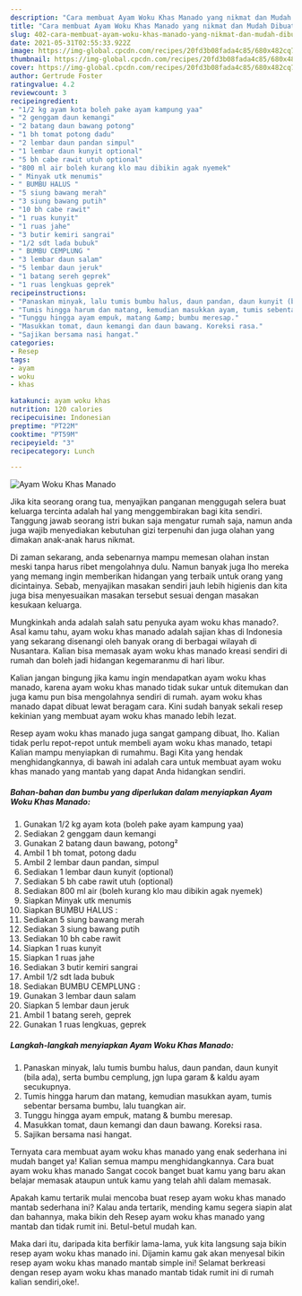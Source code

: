 ```yaml
---
description: "Cara membuat Ayam Woku Khas Manado yang nikmat dan Mudah Dibuat"
title: "Cara membuat Ayam Woku Khas Manado yang nikmat dan Mudah Dibuat"
slug: 402-cara-membuat-ayam-woku-khas-manado-yang-nikmat-dan-mudah-dibuat
date: 2021-05-31T02:55:33.922Z
image: https://img-global.cpcdn.com/recipes/20fd3b08fada4c85/680x482cq70/ayam-woku-khas-manado-foto-resep-utama.jpg
thumbnail: https://img-global.cpcdn.com/recipes/20fd3b08fada4c85/680x482cq70/ayam-woku-khas-manado-foto-resep-utama.jpg
cover: https://img-global.cpcdn.com/recipes/20fd3b08fada4c85/680x482cq70/ayam-woku-khas-manado-foto-resep-utama.jpg
author: Gertrude Foster
ratingvalue: 4.2
reviewcount: 3
recipeingredient:
- "1/2 kg ayam kota boleh pake ayam kampung yaa"
- "2 genggam daun kemangi"
- "2 batang daun bawang potong"
- "1 bh tomat potong dadu"
- "2 lembar daun pandan simpul"
- "1 lembar daun kunyit optional"
- "5 bh cabe rawit utuh optional"
- "800 ml air boleh kurang klo mau dibikin agak nyemek"
- " Minyak utk menumis"
- " BUMBU HALUS "
- "5 siung bawang merah"
- "3 siung bawang putih"
- "10 bh cabe rawit"
- "1 ruas kunyit"
- "1 ruas jahe"
- "3 butir kemiri sangrai"
- "1/2 sdt lada bubuk"
- " BUMBU CEMPLUNG "
- "3 lembar daun salam"
- "5 lembar daun jeruk"
- "1 batang sereh geprek"
- "1 ruas lengkuas geprek"
recipeinstructions:
- "Panaskan minyak, lalu tumis bumbu halus, daun pandan, daun kunyit (bila ada), serta bumbu cemplung, jgn lupa garam &amp; kaldu ayam secukupnya."
- "Tumis hingga harum dan matang, kemudian masukkan ayam, tumis sebentar bersama bumbu, lalu tuangkan air."
- "Tunggu hingga ayam empuk, matang &amp; bumbu meresap."
- "Masukkan tomat, daun kemangi dan daun bawang. Koreksi rasa."
- "Sajikan bersama nasi hangat."
categories:
- Resep
tags:
- ayam
- woku
- khas

katakunci: ayam woku khas 
nutrition: 120 calories
recipecuisine: Indonesian
preptime: "PT22M"
cooktime: "PT59M"
recipeyield: "3"
recipecategory: Lunch

---
```



![Ayam Woku Khas Manado](https://img-global.cpcdn.com/recipes/20fd3b08fada4c85/680x482cq70/ayam-woku-khas-manado-foto-resep-utama.jpg)

Jika kita seorang orang tua, menyajikan panganan menggugah selera buat keluarga tercinta adalah hal yang menggembirakan bagi kita sendiri. Tanggung jawab seorang istri bukan saja mengatur rumah saja, namun anda juga wajib menyediakan kebutuhan gizi terpenuhi dan juga olahan yang dimakan anak-anak harus nikmat.

Di zaman  sekarang, anda sebenarnya mampu memesan olahan instan meski tanpa harus ribet mengolahnya dulu. Namun banyak juga lho mereka yang memang ingin memberikan hidangan yang terbaik untuk orang yang dicintainya. Sebab, menyajikan masakan sendiri jauh lebih higienis dan kita juga bisa menyesuaikan masakan tersebut sesuai dengan masakan kesukaan keluarga. 



Mungkinkah anda adalah salah satu penyuka ayam woku khas manado?. Asal kamu tahu, ayam woku khas manado adalah sajian khas di Indonesia yang sekarang disenangi oleh banyak orang di berbagai wilayah di Nusantara. Kalian bisa memasak ayam woku khas manado kreasi sendiri di rumah dan boleh jadi hidangan kegemaranmu di hari libur.

Kalian jangan bingung jika kamu ingin mendapatkan ayam woku khas manado, karena ayam woku khas manado tidak sukar untuk ditemukan dan juga kamu pun bisa mengolahnya sendiri di rumah. ayam woku khas manado dapat dibuat lewat beragam cara. Kini sudah banyak sekali resep kekinian yang membuat ayam woku khas manado lebih lezat.

Resep ayam woku khas manado juga sangat gampang dibuat, lho. Kalian tidak perlu repot-repot untuk membeli ayam woku khas manado, tetapi Kalian mampu menyiapkan di rumahmu. Bagi Kita yang hendak menghidangkannya, di bawah ini adalah cara untuk membuat ayam woku khas manado yang mantab yang dapat Anda hidangkan sendiri.

<!--inarticleads1-->

##### Bahan-bahan dan bumbu yang diperlukan dalam menyiapkan Ayam Woku Khas Manado:

1. Gunakan 1/2 kg ayam kota (boleh pake ayam kampung yaa)
1. Sediakan 2 genggam daun kemangi
1. Gunakan 2 batang daun bawang, potong²
1. Ambil 1 bh tomat, potong dadu
1. Ambil 2 lembar daun pandan, simpul
1. Sediakan 1 lembar daun kunyit (optional)
1. Sediakan 5 bh cabe rawit utuh (optional)
1. Sediakan 800 ml air (boleh kurang klo mau dibikin agak nyemek)
1. Siapkan  Minyak utk menumis
1. Siapkan  BUMBU HALUS :
1. Sediakan 5 siung bawang merah
1. Sediakan 3 siung bawang putih
1. Sediakan 10 bh cabe rawit
1. Siapkan 1 ruas kunyit
1. Siapkan 1 ruas jahe
1. Sediakan 3 butir kemiri sangrai
1. Ambil 1/2 sdt lada bubuk
1. Sediakan  BUMBU CEMPLUNG :
1. Gunakan 3 lembar daun salam
1. Siapkan 5 lembar daun jeruk
1. Ambil 1 batang sereh, geprek
1. Gunakan 1 ruas lengkuas, geprek




<!--inarticleads2-->

##### Langkah-langkah menyiapkan Ayam Woku Khas Manado:

1. Panaskan minyak, lalu tumis bumbu halus, daun pandan, daun kunyit (bila ada), serta bumbu cemplung, jgn lupa garam &amp; kaldu ayam secukupnya.
1. Tumis hingga harum dan matang, kemudian masukkan ayam, tumis sebentar bersama bumbu, lalu tuangkan air.
1. Tunggu hingga ayam empuk, matang &amp; bumbu meresap.
1. Masukkan tomat, daun kemangi dan daun bawang. Koreksi rasa.
1. Sajikan bersama nasi hangat.




Ternyata cara membuat ayam woku khas manado yang enak sederhana ini mudah banget ya! Kalian semua mampu menghidangkannya. Cara buat ayam woku khas manado Sangat cocok banget buat kamu yang baru akan belajar memasak ataupun untuk kamu yang telah ahli dalam memasak.

Apakah kamu tertarik mulai mencoba buat resep ayam woku khas manado mantab sederhana ini? Kalau anda tertarik, mending kamu segera siapin alat dan bahannya, maka bikin deh Resep ayam woku khas manado yang mantab dan tidak rumit ini. Betul-betul mudah kan. 

Maka dari itu, daripada kita berfikir lama-lama, yuk kita langsung saja bikin resep ayam woku khas manado ini. Dijamin kamu gak akan menyesal bikin resep ayam woku khas manado mantab simple ini! Selamat berkreasi dengan resep ayam woku khas manado mantab tidak rumit ini di rumah kalian sendiri,oke!.

